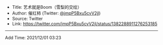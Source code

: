 - Title: 艺术就是Boom（雪梨的交绘）
- Author: 催红柿 (Twitter: [@jmpP5Bxu5cvV2jl](https://twitter.com/jmpP5Bxu5cvV2jl))
- Source: Twitter
- Link: https://twitter.com/jmpP5Bxu5cvV2jl/status/1382288911276253185

---

Add Time: 2021/12/01 03:23